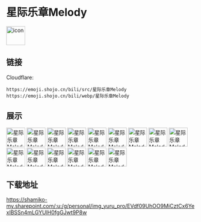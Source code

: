 # 星际乐章Melody
<img src="https://emoji.shojo.cn/bili/src/星际乐章Melody/icon.png" width="50" height="50" alt="icon">

## 链接
Cloudflare:
```
https://emoji.shojo.cn/bili/src/星际乐章Melody
https://emoji.shojo.cn/bili/webp/星际乐章Melody
```
## 展示
<img src="https://emoji.shojo.cn/bili/src/星际乐章Melody/星际乐章Melody-用点脑子.png" width="50" height="50" alt="星际乐章Melody-用点脑子">
<img src="https://emoji.shojo.cn/bili/src/星际乐章Melody/星际乐章Melody-别说话.png" width="50" height="50" alt="星际乐章Melody-别说话">
<img src="https://emoji.shojo.cn/bili/src/星际乐章Melody/星际乐章Melody-哼.png" width="50" height="50" alt="星际乐章Melody-哼">
<img src="https://emoji.shojo.cn/bili/src/星际乐章Melody/星际乐章Melody-干我屁事.png" width="50" height="50" alt="星际乐章Melody-干我屁事">
<img src="https://emoji.shojo.cn/bili/src/星际乐章Melody/星际乐章Melody-邦.png" width="50" height="50" alt="星际乐章Melody-邦">
<img src="https://emoji.shojo.cn/bili/src/星际乐章Melody/星际乐章Melody-Do.png" width="50" height="50" alt="星际乐章Melody-Do">
<img src="https://emoji.shojo.cn/bili/src/星际乐章Melody/星际乐章Melody-Re.png" width="50" height="50" alt="星际乐章Melody-Re">
<img src="https://emoji.shojo.cn/bili/src/星际乐章Melody/星际乐章Melody-Mi.png" width="50" height="50" alt="星际乐章Melody-Mi">
<img src="https://emoji.shojo.cn/bili/src/星际乐章Melody/星际乐章Melody-Fa.png" width="50" height="50" alt="星际乐章Melody-Fa">
<img src="https://emoji.shojo.cn/bili/src/星际乐章Melody/星际乐章Melody-Suo.png" width="50" height="50" alt="星际乐章Melody-Suo">
<img src="https://emoji.shojo.cn/bili/src/星际乐章Melody/星际乐章Melody-La.png" width="50" height="50" alt="星际乐章Melody-La">
<img src="https://emoji.shojo.cn/bili/src/星际乐章Melody/星际乐章Melody-Ti.png" width="50" height="50" alt="星际乐章Melody-Ti">
<img src="https://emoji.shojo.cn/bili/src/星际乐章Melody/星际乐章Melody-V我50.png" width="50" height="50" alt="星际乐章Melody-V我50">
<img src="https://emoji.shojo.cn/bili/src/星际乐章Melody/星际乐章Melody-想吃.png" width="50" height="50" alt="星际乐章Melody-想吃">
<img src="https://emoji.shojo.cn/bili/src/星际乐章Melody/星际乐章Melody-嘿嘿嘿.png" width="50" height="50" alt="星际乐章Melody-嘿嘿嘿">

## 下载地址

https://shamiko-my.sharepoint.com/:u:/g/personal/img_yuru_pro/EVdf09UhOO9MiCztCx6YexIBSSn4mLGYUlH0fgGJwt9P8w
